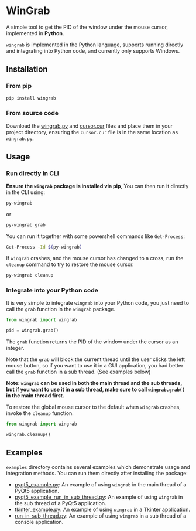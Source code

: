 # WinGrab
A simple tool to get the PID of the window under the mouse cursor, implemented in **Python**.

`wingrab` is implemented in the Python language, supports running directly and integrating into Python code, 
and currently only supports Windows.

## Installation
### From pip

```bash
pip install wingrab
```

### From source code

Download the [wingrab.py](wingrab%2Fwingrab.py) and [cursor.cur](wingrab%2Fcursor.cur) files and place them in your project directory, 
ensuring the `cursor.cur` file is in the same location as `wingrab.py`.

## Usage

### Run directly in CLI

**Ensure the `wingrab` package is installed via pip**, You can then run it directly in the CLI using:

```bash
py-wingrab
```

or

```bash
py-wingrab grab
```

You can run it together with some powershell commands like `Get-Process`:

```bash
Get-Process -Id $(py-wingrab)
```

If `wingrab` crashes, and the mouse cursor has changed to a cross, 
run the `cleanup` command to try to restore the mouse cursor.

```bash
py-wingrab cleanup
```

### Integrate into your Python code

It is very simple to integrate `wingrab` into your Python code,
you just need to call the `grab` function in the `wingrab` package.

```python
from wingrab import wingrab

pid = wingrab.grab()
```

The `grab` function returns the PID of the window under the cursor as an integer.

Note that the `grab` will block the current thread until the user clicks the left mouse button,
so if you want to use it in a GUI application,
you had better call the `grab` function in a sub thread. (See examples below)

**Note: `wingrab` can be used in both the main thread and the sub threads, 
but if you want to use it in a sub thread, make sure to call `wingrab.grab()` in the main thread first.**

To restore the global mouse cursor to the default when `wingrab` crashes, invoke the `cleanup` function.

```python
from wingrab import wingrab

wingrab.cleanup()
```

## Examples

`examples` directory contains several examples which demonstrate usage and integration methods. 
You can run them directly after installing the package:

- [pyqt5_example.py](examples%2Fpyqt5_example.py): An example of using `wingrab` in the main thread of a PyQt5 application.
- [pyqt5_example_run_in_sub_thread.py](examples%2Fpyqt5_example_run_in_sub_thread.py): An example of using `wingrab` in the sub thread of a PyQt5 application.
- [tkinter_example.py](examples%2Ftkinter_example.py): An example of using `wingrab` in a Tkinter application.
- [run_in_sub_thread.py](examples%2Frun_in_sub_thread.py): An example of using `wingrab` in a sub thread of a console application.
